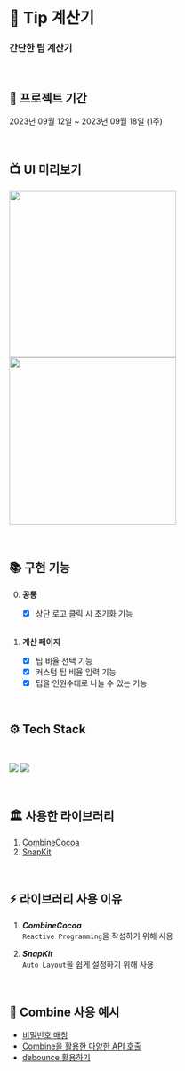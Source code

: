 <br>

# 🧮 Tip 계산기

### **간단한 팁 계산기**

<br>

## 📆 프로젝트 기간

2023년 09월 12일 ~ 2023년 09월 18일 (1주)

<br>

## 📺 UI 미리보기
<img src="https://github.com/z-wook/Tip_Calculator/assets/101041221/e3e8be24-0ea4-4447-8be3-0a5ea319aed6" width="300" /></a>
<img src="https://github.com/z-wook/Tip_Calculator/assets/101041221/6087fd0a-b881-43fa-ad8e-21e385346395" width="300" /></a>

<br>

## 📚 구현 기능
    
0. **공통**
    - [x] 상단 로고 클릭 시 초기화 기능
    
   <br>
  
1. **계산 페이지**
    - [x] 팁 비율 선택 기능
    - [x] 커스텀 팁 비율 입력 기능
    - [x] 팁을 인원수대로 나눌 수 있는 기능
       
<br>

## ⚙️ <b>Tech Stack</b>

<br>

<img src="https://img.shields.io/badge/Xcode-147EFB?style=for-the-badge&logo=Xcode&logoColor=white"/></a>
<img src="https://img.shields.io/badge/Swift-F05138?style=for-the-badge&logo=Swift&logoColor=white"/></a>

<br>
<div align="left">

## 🏛️ 사용한 라이브러리

1. [CombineCocoa](https://github.com/CombineCommunity/CombineCocoa)
2. [SnapKit](https://github.com/SnapKit/SnapKit)
<br>

## ⚡️ 라이브러리 사용 이유
1. ***CombineCocoa*** <br>
    `Reactive Programming`을 작성하기 위해 사용
   
2. ***SnapKit*** <br>
    `Auto Layout`을 쉽게 설정하기 위해 사용
   
<br>

## 📝 Combine 사용 예시

- [비밀번호 매칭](https://velog.io/@oasis444/Combine-활용하기1)
- [Combine을 활용한 다양한 API 호출](https://velog.io/@oasis444/Combine-활용하기2)
- [debounce 활용하기](https://velog.io/@oasis444/Combine-활용하기3)

